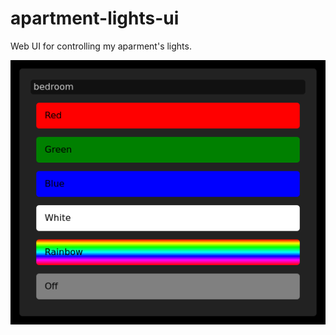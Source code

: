# apartment-lights-ui
Web UI for controlling my aparment's lights.

![screenshot](/screenshot.png?raw=true)
